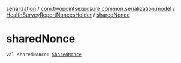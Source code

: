 [serialization](../../index.md) / [com.twopointsexposure.common.serialization.model](../index.md) / [HealthSurveyReportNoncesHolder](index.md) / [sharedNonce](./shared-nonce.md)

# sharedNonce

`val sharedNonce: `[`SharedNonce`](../-shared-nonce/index.md)